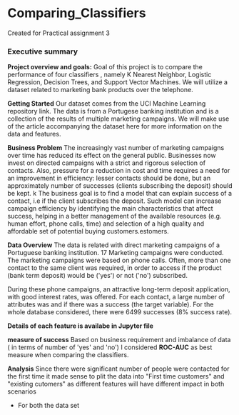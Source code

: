# Comparing_Classifiers
Created for Practical assignment 3

### Executive summary
**Project overview and goals:** Goal of this project is to compare the performance of four classifiers , namely K Nearest Neighbor, Logistic Regression, Decision Trees, and Support Vector Machines. We will utilize a dataset related to marketing bank products over the telephone.

**Getting Started**
Our dataset comes from the UCI Machine Learning repository link. The data is from a Portugese banking institution and is a collection of the results of multiple marketing campaigns. We will make use of the article accompanying the dataset here for more information on the data and features.

**Business Problem**
The increasingly vast number of marketing campaigns over time has reduced its effect on the general public. Businesses now invest on directed campaigns with a strict and rigorous selection of contacts. Also, pressure for a reduction in cost and time requires a need for an improvement in efficiency: lesser contacts should be done, but an approximately number of successes (clients subscribing the deposit) should be kept. k The business goal is to find a model that can explain success of a contact, i.e if the client subscribes the deposit. Such model can increase campaign efficiency by identifying the main characteristics that affect success, helping in a better management of the available resources (e.g. human effort, phone calls, time) and selection of a high quality and affordable set of potential buying customers.estomers.

**Data Overview**
The data is related with direct marketing campaigns of a Portuguese banking institution. 17 Marketing campaigns were conducted. The marketing campaigns were based on phone calls. Often, more than one contact to the same client was required, in order to access if the product (bank term deposit) would be ('yes') or not ('no') subscribed.

During these phone campaigns, an attractive long-term deposit application, with good interest rates, was offered. For each contact, a large number of attributes was and if there was a success (the target variable). For the whole database considered, there were 6499 successes (8% success rate).

**Details of each feature is availabe in Jupyter file**

**measure of success**
Based on business requirement and imbalance of data ( in terms of number of 'yes' and 'no') I considered **ROC-AUC** as best measure when comparing the classifiers. 

**Analysis**
Since there were significant number of people were contacted for the first time it made sense to plit the data into "First time customers" and "existing cutomers" as different features will have different impact in both scenarios
- For both the data set 
